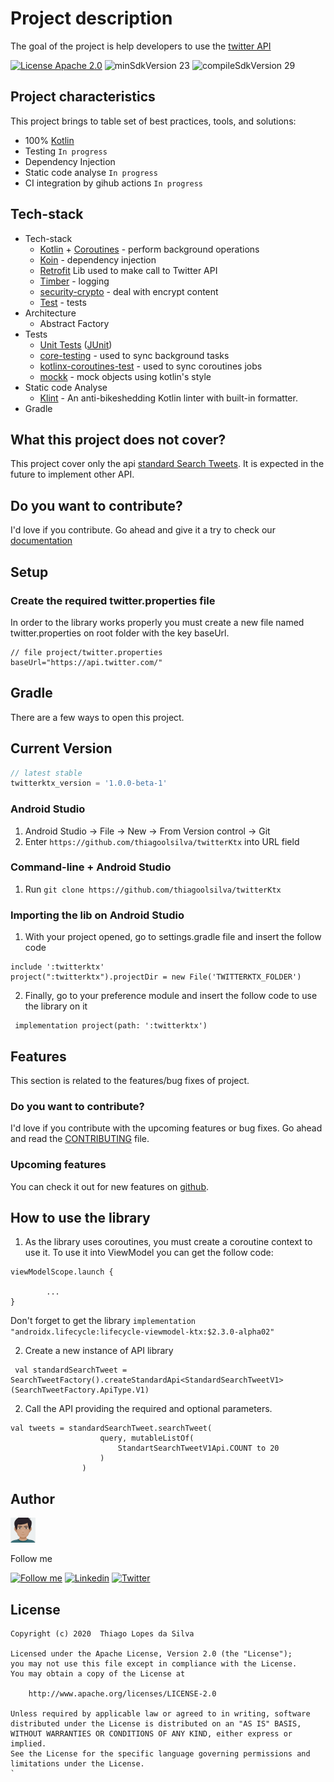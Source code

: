 # Project description

The goal of the project is help developers to use the [twitter API](https://developer.twitter.com/en)

[![License Apache 2.0](https://img.shields.io/badge/License-Apache%202.0-blue.svg?style=true)](http://www.apache.org/licenses/LICENSE-2.0)
![minSdkVersion 23](https://img.shields.io/badge/minSdkVersion-23-green?style=true)
![compileSdkVersion 29](https://img.shields.io/badge/compileSdkVersion-29-brightgreen)


## Project characteristics

This project brings to table set of best practices, tools, and solutions:

* 100% [Kotlin](https://kotlinlang.org/)
* Testing `In progress`
* Dependency Injection
* Static code analyse `In progress`
* CI integration by gihub actions `In progress`

## Tech-stack

* Tech-stack
    * [Kotlin](https://kotlinlang.org/) + [Coroutines](https://kotlinlang.org/docs/reference/coroutines-overview.html) - perform background operations
    * [Koin](https://insert-koin.io/) - dependency injection
    * [Retrofit](https://github.com/square/retrofit) Lib used to make call to Twitter API
	* [Timber](https://github.com/JakeWharton/timber) - logging
	* [security-crypto](https://developer.android.com/jetpack/androidx/releases/security) - deal with encrypt content
	* [Test](https://developer.android.com/training/testing/) -  tests
* Architecture
    * Abstract Factory
* Tests
    * [Unit Tests](https://en.wikipedia.org/wiki/Unit_testing) ([JUnit](https://junit.org/junit4/))
    * [core-testing](https://androidx.tech/artifacts/arch.core/core-testing/) - used to sync background tasks
    * [kotlinx-coroutines-test](https://kotlin.github.io/kotlinx.coroutines/kotlinx-coroutines-test/) - used to sync coroutines jobs
	* [mockk](https://mockk.io/) - mock objects using kotlin's style
* Static code Analyse
    * [Klint](https://ktlint.github.io/#getting-started) - An anti-bikeshedding Kotlin linter with built-in formatter.
* Gradle

## What this project does not cover?

This project cover only the api [standard Search Tweets](https://developer.twitter.com/en/docs/tweets/search/overview/standard). It is expected in the future to implement other API.

 ## Do you want to contribute?

 I'd love if you contribute. Go ahead and give it a try to check our [documentation]()

## Setup

### Create the required twitter.properties file

In order to the library works properly you must create a new file named twitter.properties on root folder with the key baseUrl.

```
// file project/twitter.properties
baseUrl="https://api.twitter.com/"
```

## Gradle 

There are a few ways to open this project.

## Current Version

```gradle
// latest stable
twitterktx_version = '1.0.0-beta-1'
```

### Android Studio

1. Android Studio -> File -> New -> From Version control -> Git
2. Enter `https://github.com/thiagoolsilva/twitterKtx` into URL field

### Command-line + Android Studio

1. Run `git clone https://github.com/thiagoolsilva/twitterKtx`

### Importing the lib on Android Studio

1. With your project opened, go to settings.gradle file and insert the follow code
```
include ':twitterktx'
project(":twitterktx").projectDir = new File('TWITTERKTX_FOLDER')
```
2. Finally, go to your preference module and insert the follow code to use the library on it
```
 implementation project(path: ':twitterktx')
```

## Features

This section is related to the features/bug fixes of project.

### Do you want to contribute?

I'd love if you contribute with the upcoming features or bug fixes. Go ahead and read the [CONTRIBUTING](CONTRIBUTING.md) file.

### Upcoming features

You can check it out for new features on [github](https://github.com/thiagoolsilva/twitterKtx/issues?q=is%3Aopen+is%3Aissue+label%3Aupcoming).


## How to use the library


1. As the library uses coroutines, you must create a coroutine context to use it. To use it into ViewModel you can get the follow code:

```
viewModelScope.launch {

        ...
}
```

Don't forget to get the library `implementation "androidx.lifecycle:lifecycle-viewmodel-ktx:$2.3.0-alpha02"`


2. Create a new instance of API library

```
 val standardSearchTweet = SearchTweetFactory().createStandardApi<StandardSearchTweetV1>(SearchTweetFactory.ApiType.V1)
 ```

2. Call the API providing the required and optional parameters.

```
val tweets = standardSearchTweet.searchTweet(
                    query, mutableListOf(
                        StandartSearchTweetV1Api.COUNT to 20
                    )
                )
```



## Author

<img src="misc/myAvatar.png" width="40"/>

Follow me

[![Follow me](https://img.shields.io/badge/Medium-thiagoolsilva-yellowgreen)](https://medium.com/@thiagolopessilva)
[![Linkedin](https://img.shields.io/badge/Linkedin-thiagoolsilva-blue)](https://www.linkedin.com/in/thiago-lopes-silva-2b943a25/)
[![Twitter](https://img.shields.io/twitter/follow/thiagoolsilva?style=social)](https://twitter.com/thiagoolsilva)   

## License
```
Copyright (c) 2020  Thiago Lopes da Silva

Licensed under the Apache License, Version 2.0 (the "License");
you may not use this file except in compliance with the License.
You may obtain a copy of the License at

    http://www.apache.org/licenses/LICENSE-2.0

Unless required by applicable law or agreed to in writing, software
distributed under the License is distributed on an "AS IS" BASIS,
WITHOUT WARRANTIES OR CONDITIONS OF ANY KIND, either express or implied.
See the License for the specific language governing permissions and
limitations under the License.
`
